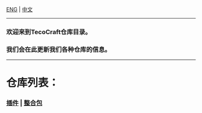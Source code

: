 [ENG](README.md) | [中文](README-zh_cn.md)

------

### 欢迎来到TecoCraft仓库目录。
### 我们会在此更新我们各种仓库的信息。

------

# 仓库列表：
### [插件](plugin) | [整合包](mod_packs/readme.md)
